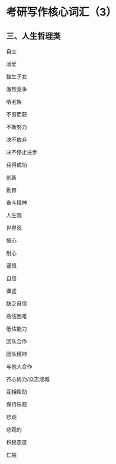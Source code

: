 # 考研写作核心词汇（3）

## 三、人生哲理类



自立

溺爱

独生子女

激烈竞争

啃老族

不劳而获

不断努力

决不放弃

决不停止进步

获得成功

创新

勤奋

奋斗精神

人生观

世界观

恒心

耐心

谨慎

自信

谦虚

缺乏自信

高估困难

低估能力

团队合作

团队精神

与他人合作

齐心协力/众志成城

互相帮助

保持乐观

悲观

悲观的

积极态度

仁慈